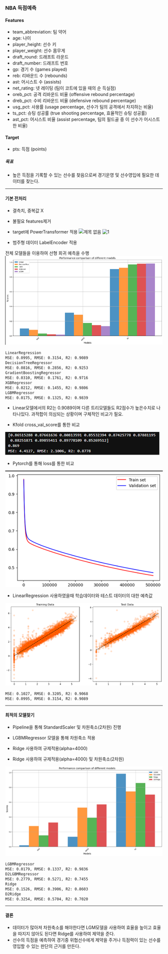 ### NBA 득점예측

#### Features
         
-  team_abbreviation: 팀 약어
-  age: 나이               
-  player_height: 선수 키     
-  player_weight: 선수 몸무게                              
-  draft_round: 드래프트 라운드       
-  draft_number: 드래프트 번호       
-  gp: 경기 수 (games played)                             
-  reb: 리바운드 수 (rebounds)                
-  ast: 어시스트 수 (assists)                
-  net_rating: 넷 레이팅 (팀이 코트에 있을 때의 순 득실점)         
-  oreb_pct: 공격 리바운드 비율 (offensive rebound percentage)           
-  dreb_pct: 수비 리바운드 비율 (defensive rebound percentage)           
-  usg_pct: 사용률 (usage percentage, 선수가 팀의 공격에서 차지하는 비율)            
-  ts_pct: 슈팅 성공률 (true shooting percentage, 효율적인 슈팅 성공률)             
-  ast_pct: 어시스트 비율 (assist percentage, 팀의 필드골 중 이 선수가 어시스트한 비율)            

#### Target

-  pts: 득점 (points)

##### 목표

- 높은 득점을 기록할 수 있는 선수를 찾음으로써 경기운영 및 선수영입에 필요한 데이터를 찾는다.


---


#### 기본 전처리

- 결측치, 중복값 X
- 불필요 features제거
- target에 PowerTransformer 적용
 ![제목 없음](https://github.com/GwanIkCho/machine_learning_project/assets/156397946/7ac19c1b-5f15-4b57-9b2e-d3b9c937fb00)
![1](https://github.com/GwanIkCho/machine_learning_project/assets/156397946/da74505f-a510-4933-93c5-37f4029b6b9f)

- 범주형 데이터 LabelEncoder 적용


전체 모델들을 이용하여 선형 회귀 예측을 수행
<img src='./image/nba01.png'>

```
LinearRegression
MSE: 0.0995, RMSE: 0.3154, R2: 0.9089
DecisionTreeRegressor
MSE: 0.0816, RMSE: 0.2856, R2: 0.9253
GradientBoostingRegressor
MSE: 0.0310, RMSE: 0.1761, R2: 0.9716
XGBRegressor
MSE: 0.0212, RMSE: 0.1455, R2: 0.9806
LGBMRegressor
MSE: 0.0175, RMSE: 0.1325, R2: 0.9839 
```

- Linear모델에서의 R2는 0.9089이며 다른 트리모델들도 R2점수가 높은수치로 나타나있다.
  과적합이 의심되는 상황이며 구체적인 비교가 필요.


- Kfold cross_val_score를 통한 비교
<img src='./image/nba03.png'>

-  Pytorch를 통해 loss를 통한 비교
<img src='./image/nba02.png'>

-  LinearRegression 사용하였을때 학습데이터와 테스트 데이터의 대한 예측값
<img src='./image/nba04.png'>

```
MSE: 0.1027, RMSE: 0.3205, R2: 0.9068
MSE: 0.0995, RMSE: 0.3154, R2: 0.9089
```

---

#### 최적의 모델찾기

- Pipeline을 통해 StandardScaler 및 차원축소(2차원) 진행

- LGBMRegressor 모델을 통해 차원축소 적용

- Ridge 사용하여 규제적용(alpha=4000)

- Ridge 사용하여 규제적용(alpha=4000) 및 차원축소(2차원)

<img src='./image/nba05.png'>

```
LGBMRegressor
MSE: 0.0179, RMSE: 0.1337, R2: 0.9836
D2LGBMRegressor
MSE: 0.2779, RMSE: 0.5271, R2: 0.7455
Ridge
MSE: 0.1526, RMSE: 0.3906, R2: 0.8603
D2Ridge
MSE: 0.3254, RMSE: 0.5704, R2: 0.7020
```

---
#### 결론

- 데이터가 많아져 차원축소를 해야한다면 LGM모델을 사용하여 효율을 높이고 효율을 따지지 않아도 된다면 Ridge를 사용하여 제약을 준다.
- 선수의 득점을 예측하여 경기중 위협선수에게 제약을 주거나 득점력이 있는 선수를 영입할 수 있는 판단의 근거를 만든다.
